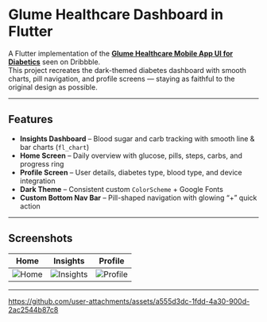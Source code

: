 # Glume Healthcare Dashboard in Flutter

A Flutter implementation of the **[Glume Healthcare Mobile App UI for Diabetics](https://dribbble.com/shots/19039354-Glume-Healthcare-Mobile-App-UI-Design-for-Diabetics)** seen on Dribbble.  
This project recreates the dark-themed diabetes dashboard with smooth charts, pill navigation, and profile screens — staying as faithful to the original design as possible.

---

##  Features

-  **Insights Dashboard** – Blood sugar and carb tracking with smooth line & bar charts (`fl_chart`)  
-  **Home Screen** – Daily overview with glucose, pills, steps, carbs, and progress ring  
-  **Profile Screen** – User details, diabetes type, blood type, and device integration  
-  **Dark Theme** – Consistent custom `ColorScheme` + Google Fonts  
-  **Custom Bottom Nav Bar** – Pill-shaped navigation with glowing “+” quick action  

---

## Screenshots

| Home | Insights | Profile |
|------|----------|---------|
| ![Home](https://github.com/user-attachments/assets/3acd5f03-0c9c-4da7-824a-9b431d9eeab4) | ![Insights](<img width="431" height="890" alt="Screenshot 2025-08-24 at 12 52 14 am" src="https://github.com/user-attachments/assets/f2bc82c5-93b9-47fa-81d8-eb27c7217e0d" />) | ![Profile](<img width="426" height="890" alt="Screenshot 2025-08-24 at 12 52 37 am" src="https://github.com/user-attachments/assets/f3e0b133-8d8e-40b5-88a7-c5474cece019" />) |


---

https://github.com/user-attachments/assets/a555d3dc-1fdd-4a30-900d-2ac2544b87c8




